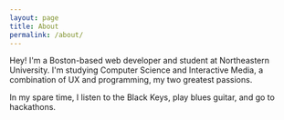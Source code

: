 ```yaml
---
layout: page
title: About
permalink: /about/
---
```


Hey! I'm a Boston-based web developer and student at Northeastern University. I'm studying Computer Science and Interactive Media, a combination of UX and programming, my two greatest passions.

In my spare time, I listen to the Black Keys, play blues guitar, and go to hackathons.